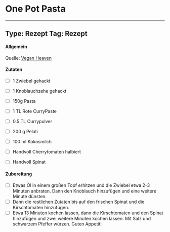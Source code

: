 # One Pot Pasta

---
Type: Rezept
Tag: Rezept
---

#### Allgemein
Quelle: [Vegan Heaven](https://veganheaven.org/recipe/vegan-one-pot-pasta-spinach-tomatoes/#wprm-recipe-container-7907)

#### Zutaten
- [ ] 1 Zwiebel gehackt
- [ ] 1 Knoblauchzehe gehackt
- [ ] 150g Pasta
- [ ] 1 TL Rote CurryPaste
- [ ] 0.5 TL Currypulver
- [ ] 200 g Pelati
- [ ] 100 ml Kokosmilch
- [ ] Handvoll Cherrytomaten halbiert
- [ ] Handvoll Spinat


#### Zubereitung
- [ ] Etwas Öl in einem großen Topf erhitzen und die Zwiebel etwa 2-3 Minuten anbraten. Dann den Knoblauch hinzufügen und eine weitere Minute dünsten.
- [ ] Dann die restlichen Zutaten bis auf den frischen Spinat und die Kirschtomaten hinzufügen.
- [ ] Etwa 13 Minuten kochen lassen, dann die Kirschtomaten und den Spinat hinzufügen und zwei weitere Minuten kochen lassen. Mit Salz und schwarzem Pfeffer würzen. Guten Appetit! 

